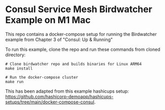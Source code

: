 # Consul Service Mesh Birdwatcher Example on M1 Mac

This repo contains a docker-compose setup for running the Birdwatcher example from
Chapter 3 of "Consul: Up & Running"

To run this example, clone the repo and run these commands from cloned directory:
```
# Clone birdwatcher repo and builds binaries for Linux ARM64
make install

# Run the docker-compose cluster
make run
```

This has been adapted from this example hashicups setup: https://github.com/hashicorp-demoapp/hashicups-setups/tree/main/docker-compose-consul.
